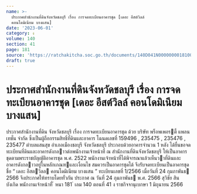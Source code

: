 ```yaml
---
name: >-
  ประกาศสำนักงานที่ดินจังหวัดชลบุรี เรื่อง การจดทะเบียนอาคารชุด [เดอะ อีสต์วิลล์
  คอนโดมิเนียม บางแสน]
date: '2023-06-01'
category: ง
volume: 140
section: 41
page: 181
source: 'https://ratchakitcha.soc.go.th/documents/140D041N0000000018100.pdf'
draft: true
---
```


# ประกาศสำนักงานที่ดินจังหวัดชลบุรี เรื่อง การจดทะเบียนอาคารชุด [เดอะ อีสต์วิลล์ คอนโดมิเนียม บางแสน]

ประกาศสํานักงานที่ดิน จังหวัดชลบุรี เรื่อง การจดทะเบียนอาคารชุด ด้วย บริษัท พร็อพเพอรตี้ แพลนเทชั่น จํากัด ซึ่งเป็นผู้ถือกรรมสิทธิ์ที่ดินและอาคาร โฉนดเลขที่ 159496 , 235475 , 235476 , 235477 ตําบลแสนสุข อําเภอเมืองชลบุรี จังหวัดชลบุรี ประกอบด้วยอาคารจํานวน 1 หลัง ได้ยื่นขอจดทะเบียนที่ดินและอาคารดังกลาวต่อพนักงานเจ้าหน้าที่ ณ สํานักงานที่ดินจังหวัดชลบุรี ให้เป็นอาคารชุดตามพระราชบัญญัติอาคารชุด พ.ศ. 2522 พนักงานเจ้าหน้าที่ได้พิจารณาแล้วเห็นวาที่ดินและอาคารดังกลาวอยู่ในหลักเกณฑและเงื่อนไข สมควรเป็นอาคารชุดได้ จึงรับจดทะเบียนเป็นอาคารชุดชื่อ “ เดอะ อีสตวิลล คอนโดมิเนียม บางแสน ” ทะเบียนเลขที่ 1/2566 เมื่อวันที่ 24 กุมภาพันธ 2566 จึงประกาศให้ทราบโดยทั่วกัน ประกาศ ณ วันที่ 24 กุมภาพันธ พ.ศ. 2566 สุวิชัย สินบังเกิด พนักงานเจ้าหน้าที่ ้ หนา 181 ่ เลม 140 ตอนที่ 41 ง ราชกิจจานุเบกษา 1 มิถุนายน 2566
